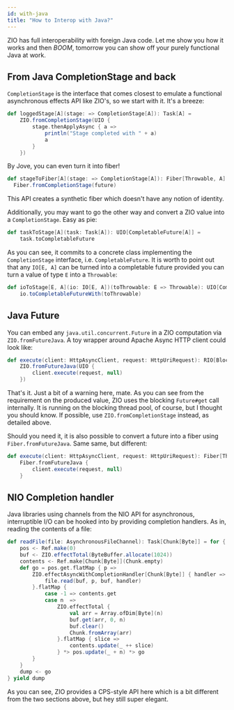 ```yaml
---
id: with-java
title: "How to Interop with Java?"
---
```


ZIO has full interoperability with foreign Java code. Let me show you how it works and then *BOOM*, tomorrow you can show off your purely functional Java at work.

## From Java CompletionStage and back

`CompletionStage` is the interface that comes closest to emulate a functional asynchronous effects API like ZIO's, so we start with it. It's a breeze:

```scala
def loggedStage[A](stage: => CompletionStage[A]): Task[A] =
    ZIO.fromCompletionStage(UIO {
        stage.thenApplyAsync { a =>
            println("Stage completed with " + a)
            a
        }
    })
```

By Jove, you can even turn it into fiber!

```scala
def stageToFiber[A](stage: => CompletionStage[A]): Fiber[Throwable, A] = 
  Fiber.fromCompletionStage(future)
````

This API creates a synthetic fiber which doesn't have any notion of identity.

Additionally, you may want to go the other way and convert a ZIO value into a `CompletionStage`. Easy as pie:

```scala
def taskToStage[A](task: Task[A]): UIO[CompletableFuture[A]] =
    task.toCompletableFuture
```

As you can see, it commits to a concrete class implementing the `CompletionStage` interface, i.e. `CompletableFuture`. It is worth to point out that any `IO[E, A]` can be turned into a completable future provided you can turn a value of type `E` into a `Throwable`:

```scala
def ioToStage[E, A](io: IO[E, A])(toThrowable: E => Throwable): UIO[CompletableFuture[A]] =
    io.toCompletableFutureWith(toThrowable)
```

## Java Future

You can embed any `java.util.concurrent.Future` in a ZIO computation via `ZIO.fromFutureJava`. A toy wrapper around Apache Async HTTP client could look like:

```scala
def execute(client: HttpAsyncClient, request: HttpUriRequest): RIO[Blocking, HttpResponse] =
    ZIO.fromFutureJava(UIO {
        client.execute(request, null)
    })
```

That's it. Just a bit of a warning here, mate. As you can see from the requirement on the produced value, ZIO uses the blocking `Future#get` call internally. It is running on the blocking thread pool, of course, but I thought you should know. If possible, use `ZIO.fromCompletionStage` instead, as detailed above.

Should you need it, it is also possible to convert a future into a fiber using `Fiber.fromFutureJava`. Same same, but different:

```scala
def execute(client: HttpAsyncClient, request: HttpUriRequest): Fiber[Throwable, HttpResponse] =
    Fiber.fromFutureJava {
        client.execute(request, null)
    }
```

## NIO Completion handler

Java libraries using channels from the NIO API for asynchronous, interruptible I/O can be hooked into by providing completion handlers. As in, reading the contents of a file:

```scala
def readFile(file: AsynchronousFileChannel): Task[Chunk[Byte]] = for {
    pos <- Ref.make(0)
    buf <- ZIO.effectTotal(ByteBuffer.allocate(1024))
    contents <- Ref.make[Chunk[Byte]](Chunk.empty)
    def go = pos.get.flatMap { p =>
        ZIO.effectAsyncWithCompletionHandler[Chunk[Byte]] { handler =>
            file.read(buf, p, buf, handler)
        }.flatMap {
            case -1 => contents.get
            case n  =>
                ZIO.effectTotal {
                    val arr = Array.ofDim[Byte](n)
                    buf.get(arr, 0, n)
                    buf.clear()
                    Chunk.fromArray(arr)
                }.flatMap { slice =>
                    contents.update(_ ++ slice)
                } *> pos.update(_ + n) *> go
        }
    }
    dump <- go
} yield dump
```

As you can see, ZIO provides a CPS-style API here which is a bit different from the two sections above, but hey still super elegant.